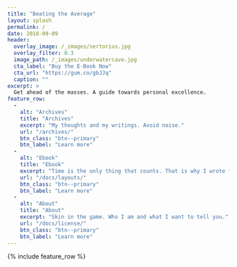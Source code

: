 ```yaml
---
title: "Beating the Average"
layout: splash
permalink: /
date: 2018-09-09
header:
  overlay_image: /_images/sertorius.jpg
  overlay_filter: 0.3 
  image_path: /_images/underwatercave.jpg
  cta_label: "Buy the E-Book Now"
  cta_url: "https://gum.co/gbJJq"
  caption: ""
excerpt: >
  Get ahead of the masses. A guide towards personal excellence.
feature_row:
  - 
    alt: "Archives"
    title: "Archives"
    excerpt: "My thoughts and my writings. Avoid noise."
    url: "/archives/"
    btn_class: "btn--primary"
    btn_label: "Learn more"
  - 
    alt: "Ebook"
    title: "Ebook"
    excerpt: "Time is the only thing that counts. That is why I wrote **a condensed, no nonsense ebook** to jumpstart your journey."
    url: "/docs/layouts/"
    btn_class: "btn--primary"
    btn_label: "Learn more"
  - 
    alt: "About"
    title: "About"
    excerpt: "Skin in the game. Who I am and what I want to tell you."
    url: "/docs/license/"
    btn_class: "btn--primary"
    btn_label: "Learn more"      
---
```


{% include feature_row %}
